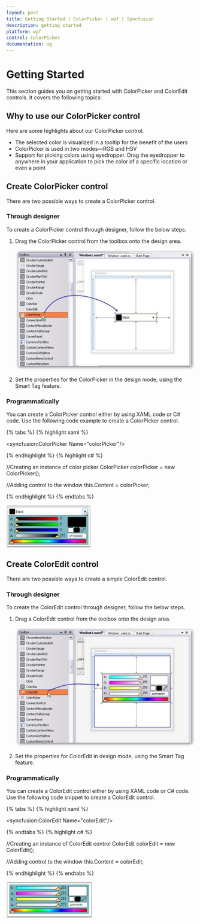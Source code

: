 ```yaml
---
layout: post
title: Getting Started | ColorPicker | wpf | Syncfusion
description: getting started
platform: wpf
control: ColorPicker
documentation: ug
---
```


# Getting Started

This section guides you on getting started with ColorPicker and ColorEdit controls. It covers the following topics:

## Why to use our ColorPicker control

Here are some highlights about our ColorPicker control.

* The selected color is visualized in a tooltip for the benefit of the users
* ColorPicker is used in two modes—RGB and HSV
* Support for picking colors using eyedropper. Drag the eyedropper to anywhere in your application to pick the color of a specific location or even a point

## Create ColorPicker control

There are two possible ways to create a ColorPicker control.

### Through designer

To create a ColorPicker control through designer, follow the below steps.

1. Drag the ColorPicker control from the toolbox onto the design area. 

   ![](Getting-Started_images/Getting-Started_img1.jpeg)

2. Set the properties for the ColorPicker in the design mode, using the Smart Tag feature.

### Programmatically

You can create a ColorPicker control either by using XAML code or C# code. Use the following code example to create a ColorPicker control.

{% tabs %}
{% highlight xaml %}

<!-- Adding ColorPicker -->
<syncfusion:ColorPicker  Name="colorPicker"/>

{% endhighlight %}
{% highlight c# %}

//Creating an instance of color picker
ColorPicker colorPicker = new ColorPicker();

//Adding control to the window
this.Content = colorPicker;

{% endhighlight %}
{% endtabs %}

   ![](Getting-Started_images/Getting-Started_img2.jpeg)

## Create ColorEdit control

There are two possible ways to create a simple ColorEdit control.

### Through designer 

To create the ColorEdit control through designer, follow the below steps.

1. Drag a ColorEdit control from the toolbox onto the design area.

   ![](Getting-Started_images/Getting-Started_img3.jpeg)

2. Set the properties for ColorEdit in design mode, using the Smart Tag feature. 

### Programmatically

You can create a ColorEdit control either by using XAML code or C# code. Use the following code snippet to create a ColorEdit control.

{% tabs %}
{% highlight xaml %}

<!-- Adding ColorEdit -->
<syncfusion:ColorEdit  Name="colorEdit"/>

{% endtabs %}
{% highlight c# %}

//Creating an instance of ColorEdit control
ColorEdit colorEdit = new ColorEdit();

//Adding control to the window
this.Content = colorEdit; 

{% endhighlight %}
{% endtabs %}

   ![](Getting-Started_images/Getting-Started_img4.jpeg)
